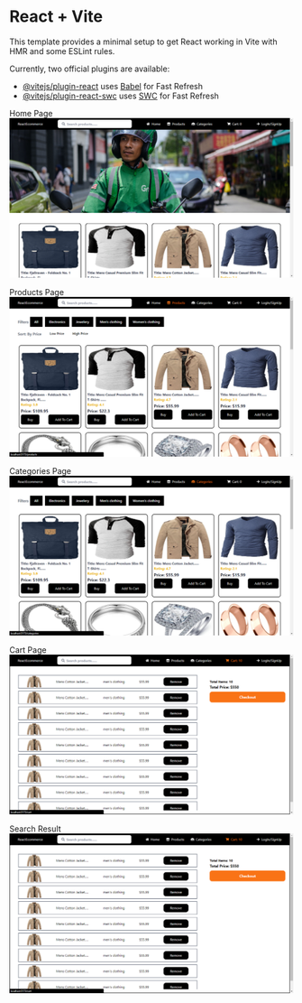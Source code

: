# React + Vite

This template provides a minimal setup to get React working in Vite with HMR and some ESLint rules.

Currently, two official plugins are available:

- [@vitejs/plugin-react](https://github.com/vitejs/vite-plugin-react/blob/main/packages/plugin-react/README.md) uses [Babel](https://babeljs.io/) for Fast Refresh
- [@vitejs/plugin-react-swc](https://github.com/vitejs/vite-plugin-react-swc) uses [SWC](https://swc.rs/) for Fast Refresh


Home Page
![Alt text](/screenshot/homepage.png)


Products Page
![Alt text](/screenshot/products.png)

Categories Page
![Alt text](/screenshot/categories.png)


Cart Page
![Alt text](/screenshot/cartpage.png)

Search Result 
![Alt text](/screenshot/cartpage.png)
